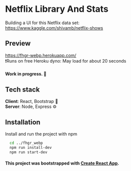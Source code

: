 # Netflix Library And Stats

Building a UI for this Netflix data set:
https://www.kaggle.com/shivamb/netflix-shows

## Preview

https://fhgr-webp.herokuapp.com/ \
❗Runs on free Heroku dyno: May load for about 20 seconds

#### Work in progress. 🔨

## Tech stack

**Client**: React, Bootstrap 🚀\
**Server**: Node, Express ⚙️

## Installation

Install and run the project with npm

```bash
  cd ../fhgr_webp
  npm run install-dev
  npm run start-dev

```

#### This project was bootstrapped with [Create React App](https://github.com/facebook/create-react-app).
